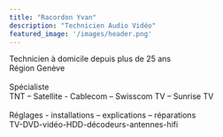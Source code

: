 ```yaml
---
title: "Racordon Yvan"
description: "Technicien Audio Vidéo"
featured_image: '/images/header.png'
---
```


Technicien à domicile depuis plus de 25 ans
<br />
Région Genève
<br />
<br />
Spécialiste
<br />
TNT – Satellite - Cablecom – Swisscom TV – Sunrise TV
<br />
<br />
Réglages - installations – explications – réparations
<br />
TV-DVD-vidéo-HDD-décodeurs-antennes-hifi
